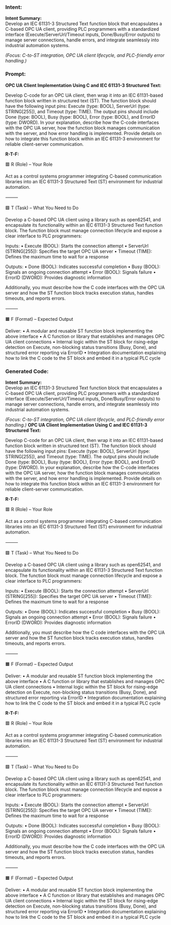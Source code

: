 ### Intent:
**Intent Summary:**  
Develop an IEC 61131-3 Structured Text function block that encapsulates a C-based OPC UA client, providing PLC programmers with a standardized interface (Execute/ServerUrl/Timeout inputs, Done/Busy/Error outputs) to manage server connections, handle errors, and integrate seamlessly into industrial automation systems.  

*(Focus: C-to-ST integration, OPC UA client lifecycle, and PLC-friendly error handling.)*

### Prompt:
**OPC UA Client Implementation Using C and IEC 61131-3 Structured Text:**

Develop C-code for an OPC UA client, then wrap it into an IEC 61131-based function block written in structured text (ST). The function block should have the following input pins: Execute (type: BOOL), ServerUrl (type: STRING[255]), and Timeout (type: TIME). The output pins should include Done (type: BOOL), Busy (type: BOOL), Error (type: BOOL), and ErrorID (type: DWORD). In your explanation, describe how the C-code interfaces with the OPC UA server, how the function block manages communication with the server, and how error handling is implemented. Provide details on how to integrate this function block within an IEC 61131-3 environment for reliable client-server communication.

**R-T-F:**

🟥 R (Role) – Your Role

Act as a control systems programmer integrating C-based communication libraries into an IEC 61131-3 Structured Text (ST) environment for industrial automation.

⸻

🟩 T (Task) – What You Need to Do

Develop a C-based OPC UA client using a library such as open62541, and encapsulate its functionality within an IEC 61131-3 Structured Text function block. The function block must manage connection lifecycle and expose a clear interface to PLC programmers:

Inputs:
	•	Execute (BOOL): Starts the connection attempt
	•	ServerUrl (STRING[255]): Specifies the target OPC UA server
	•	Timeout (TIME): Defines the maximum time to wait for a response

Outputs:
	•	Done (BOOL): Indicates successful completion
	•	Busy (BOOL): Signals an ongoing connection attempt
	•	Error (BOOL): Signals failure
	•	ErrorID (DWORD): Provides diagnostic information

Additionally, you must describe how the C code interfaces with the OPC UA server and how the ST function block tracks execution status, handles timeouts, and reports errors.

⸻

🟧 F (Format) – Expected Output

Deliver:
	•	A modular and reusable ST function block implementing the above interface
	•	A C function or library that establishes and manages OPC UA client connections
	•	Internal logic within the ST block for rising-edge detection on Execute, non-blocking status transitions (Busy, Done), and structured error reporting via ErrorID
	•	Integration documentation explaining how to link the C code to the ST block and embed it in a typical PLC cycle

### Generated Code:
**Intent Summary:**  
Develop an IEC 61131-3 Structured Text function block that encapsulates a C-based OPC UA client, providing PLC programmers with a standardized interface (Execute/ServerUrl/Timeout inputs, Done/Busy/Error outputs) to manage server connections, handle errors, and integrate seamlessly into industrial automation systems.  

*(Focus: C-to-ST integration, OPC UA client lifecycle, and PLC-friendly error handling.)*
**OPC UA Client Implementation Using C and IEC 61131-3 Structured Text:**

Develop C-code for an OPC UA client, then wrap it into an IEC 61131-based function block written in structured text (ST). The function block should have the following input pins: Execute (type: BOOL), ServerUrl (type: STRING[255]), and Timeout (type: TIME). The output pins should include Done (type: BOOL), Busy (type: BOOL), Error (type: BOOL), and ErrorID (type: DWORD). In your explanation, describe how the C-code interfaces with the OPC UA server, how the function block manages communication with the server, and how error handling is implemented. Provide details on how to integrate this function block within an IEC 61131-3 environment for reliable client-server communication.

**R-T-F:**

🟥 R (Role) – Your Role

Act as a control systems programmer integrating C-based communication libraries into an IEC 61131-3 Structured Text (ST) environment for industrial automation.

⸻

🟩 T (Task) – What You Need to Do

Develop a C-based OPC UA client using a library such as open62541, and encapsulate its functionality within an IEC 61131-3 Structured Text function block. The function block must manage connection lifecycle and expose a clear interface to PLC programmers:

Inputs:
	•	Execute (BOOL): Starts the connection attempt
	•	ServerUrl (STRING[255]): Specifies the target OPC UA server
	•	Timeout (TIME): Defines the maximum time to wait for a response

Outputs:
	•	Done (BOOL): Indicates successful completion
	•	Busy (BOOL): Signals an ongoing connection attempt
	•	Error (BOOL): Signals failure
	•	ErrorID (DWORD): Provides diagnostic information

Additionally, you must describe how the C code interfaces with the OPC UA server and how the ST function block tracks execution status, handles timeouts, and reports errors.

⸻

🟧 F (Format) – Expected Output

Deliver:
	•	A modular and reusable ST function block implementing the above interface
	•	A C function or library that establishes and manages OPC UA client connections
	•	Internal logic within the ST block for rising-edge detection on Execute, non-blocking status transitions (Busy, Done), and structured error reporting via ErrorID
	•	Integration documentation explaining how to link the C code to the ST block and embed it in a typical PLC cycle

**R-T-F:**

🟥 R (Role) – Your Role

Act as a control systems programmer integrating C-based communication libraries into an IEC 61131-3 Structured Text (ST) environment for industrial automation.

⸻

🟩 T (Task) – What You Need to Do

Develop a C-based OPC UA client using a library such as open62541, and encapsulate its functionality within an IEC 61131-3 Structured Text function block. The function block must manage connection lifecycle and expose a clear interface to PLC programmers:

Inputs:
	•	Execute (BOOL): Starts the connection attempt
	•	ServerUrl (STRING[255]): Specifies the target OPC UA server
	•	Timeout (TIME): Defines the maximum time to wait for a response

Outputs:
	•	Done (BOOL): Indicates successful completion
	•	Busy (BOOL): Signals an ongoing connection attempt
	•	Error (BOOL): Signals failure
	•	ErrorID (DWORD): Provides diagnostic information

Additionally, you must describe how the C code interfaces with the OPC UA server and how the ST function block tracks execution status, handles timeouts, and reports errors.

⸻

🟧 F (Format) – Expected Output

Deliver:
	•	A modular and reusable ST function block implementing the above interface
	•	A C function or library that establishes and manages OPC UA client connections
	•	Internal logic within the ST block for rising-edge detection on Execute, non-blocking status transitions (Busy, Done), and structured error reporting via ErrorID
	•	Integration documentation explaining how to link the C code to the ST block and embed it in a typical PLC cycle
